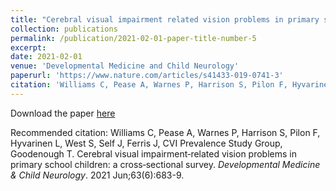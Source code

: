 ```yaml
---
title: "Cerebral visual impairment related vision problems in primary school children: a cross sectional survey."
collection: publications
permalink: /publication/2021-02-01-paper-title-number-5
excerpt: 
date: 2021-02-01
venue: 'Developmental Medicine and Child Neurology'
paperurl: 'https://www.nature.com/articles/s41433-019-0741-3'
citation: 'Williams C, Pease A, Warnes P, Harrison S, Pilon F, Hyvarinen L, West S, Self J, Ferris J, CVI Prevalence Study Group, Goodenough T. Cerebral visual impairment‐related vision problems in primary school children: a cross‐sectional survey. <i>Developmental Medicine & Child Neurology</i>. 2021 Jun;63(6):683-9.'
---
```


Download the paper [here](https://onlinelibrary.wiley.com/doi/full/10.1111/dmcn.14819)

Recommended citation: Williams C, Pease A, Warnes P, Harrison S, Pilon F, Hyvarinen L, West S, Self J, Ferris J, CVI Prevalence Study Group, Goodenough T. Cerebral visual impairment‐related vision problems in primary school children: a cross‐sectional survey. <i>Developmental Medicine & Child Neurology</i>. 2021 Jun;63(6):683-9.
